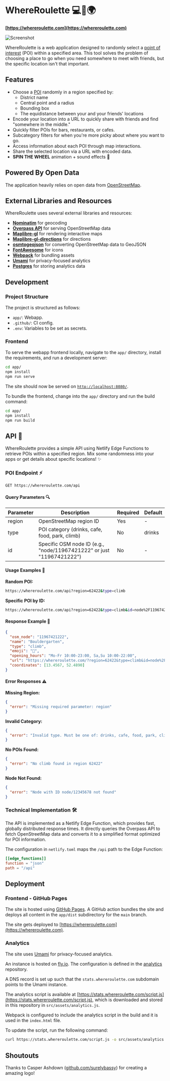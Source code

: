 # WhereRoulette 💻🎰🌍

**[https://whereroulette.com](https://whereroulette.com)**

![Screenshot](app/src/assets/logo.png)

WhereRoulette is a web application designed to randomly select a [point of interest](https://wiki.openstreetmap.org/wiki/Points_of_interest) (POI) within a specified area. This tool solves the problem of choosing a place to go when you need somewhere to meet with friends, but the specific location isn't that important.

## Features

- Choose a [POI](https://wiki.openstreetmap.org/wiki/Points_of_interest) randomly in a region specified by:
  - District name
  - Central point and a radius
  - Bounding box
  - The equidistance between your and your friends' locations
- Encode your location into a URL to quickly share with friends and find "somewhere in the middle."
- Quickly filter POIs for bars, restaurants, or cafes.
- Subcategory filters for when you're more picky about where you want to go.
- Access information about each POI through map interactions.
- Share the selected location via a URL with encoded data.
- **SPIN THE WHEEL** animation + sound effects 🎰

## Powered By Open Data

The application heavily relies on open data from [OpenStreetMap](https://www.openstreetmap.org/about).

## External Libraries and Resources

WhereRoulette uses several external libraries and resources:

- **[Nominatim](https://nominatim.openstreetmap.org/ui/about.html)** for geocoding
- **[Overpass API](https://wiki.openstreetmap.org/wiki/Overpass_API)** for serving OpenStreetMap data
- **[Maplibre-gl](https://maplibre.org/)** for rendering interactive maps
- **[Maplibre-gl-directions](https://maplibre.org/maplibre-gl-directions)** for directions
- **[osmtogeojson](https://github.com/tyrasd/osmtogeojson)** for converting OpenStreetMap data to GeoJSON
- **[FontAwesome](https://fontawesome.com/)** for icons
- **[Webpack](https://webpack.js.org/)** for bundling assets
- **[Umami](https://umami.is/)** for privacy-focused analytics
- **[Postgres](https://www.postgresql.org/)** for storing analytics data

## Development

### Project Structure

The project is structured as follows:

- `app/`: Webapp.
- `.github/`: CI config.
- `.env`: Variables to be set as secrets.

### Frontend

To serve the webapp frontend locally, navigate to the `app/` directory, install the requirements, and run a development server:

```bash
cd app/
npm install
npm run serve
```

The site should now be served on [`http://localhost:8080/`](http://localhost:8080/).

To bundle the frontend, change into the `app/` directory and run the build command:

```bash
cd app/
npm install
npm run build
```

## API 🚀

WhereRoulette provides a simple API using Netlify Edge Functions to retrieve POIs within a specified region. Mix some randomness into your apps or get details about specific locations! ✨

### POI Endpoint ⚡

```bash
GET https://whereroulette.com/api
```

#### Query Parameters 🔍

| Parameter | Description | Required | Default |
|-----------|-------------|----------|---------|
| region    | OpenStreetMap region ID | Yes | - |
| type      | POI category (drinks, cafe, food, park, climb) | No | drinks |
| id        | Specific OSM node ID (e.g., "node/11967421222" or just "11967421222") | No | - |

#### Usage Examples 📝

**Random POI:**

```bash
https://whereroulette.com/api?region=62422&type=climb
```

**Specific POI by ID:**

```bash
https://whereroulette.com/api?region=62422&type=climb&id=node%2F11967421222
```

#### Response Example 💾

```json
{
  "osm_node": "11967421222",
  "name": "Bouldergarten",
  "type": "climb",
  "emoji": "🧗",
  "opening_hours": "Mo-Fr 10:00-23:00, Sa,Su 10:00-22:00",
  "url": "https://whereroulette.com/?region=62422&type=climb&id=node%2F11967421222",
  "coordinates": [13.4567, 52.4890]
}
```

#### Error Responses ⚠️

**Missing Region:**

```json
{
  "error": "Missing required parameter: region"
}
```

**Invalid Category:**

```json
{
  "error": "Invalid type. Must be one of: drinks, cafe, food, park, climb"
}
```

**No POIs Found:**

```json
{
  "error": "No climb found in region 62422"
}
```

**Node Not Found:**

```json
{
  "error": "Node with ID node/12345678 not found"
}
```

### Technical Implementation 🛠️

The API is implemented as a Netlify Edge Function, which provides fast, globally distributed response times. It directly queries the Overpass API to fetch OpenStreetMap data and converts it to a simplified format optimized for POI information.

The configuration in `netlify.toml` maps the `/api` path to the Edge Function:

```toml
[[edge_functions]]
function = "json"
path = "/api"
```

## Deployment

### Frontend - GitHub Pages

The site is hosted using [GitHub Pages](https://pages.github.com/). A GitHub action bundles the site and deploys all content in the `app/dist` subdirectory for the `main` branch.

The site gets deployed to [https://whereroulette.com](https://whereroulette.com).

### Analytics

The site uses [Umami](https://umami.is/) for privacy-focused analytics.

An instance is hosted on [fly.io](https://fly.io). The configuration is defined in the [analytics](https://github.com/01100100/analytics) repository.

A DNS record is set up such that the `stats.whereroulette.com` subdomain points to the Umami instance.

The analytics script is available at [https://stats.whereroulette.com/script.js](https://stats.whereroulette.com/script.js), which is downloaded and stored in this repository in `src/assets/analytics.js`.

Webpack is configured to include the analytics script in the build and it is used in the `index.html` file.

To update the script, run the following command:

```bash
curl https://stats.whereroulette.com/script.js -o src/assets/analytics.js
```

## Shoutouts

Thanks to Casper Ashdown ([github.com/surelybassy](https://github.com/surelybassy)) for creating a amazing logo!
